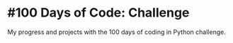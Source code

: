 # #100 Days of Code: Challenge
My progress and projects with the 100 days of coding in Python challenge.
